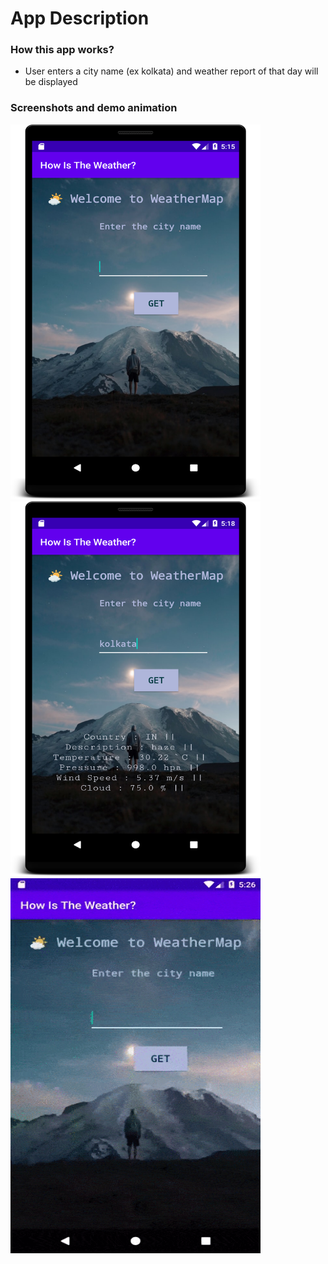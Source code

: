 # App Description

### How this app works?

* User enters a city name (ex kolkata) and weather report of that day will be displayed

### Screenshots and demo animation

<img src=".\screenshots\image1.png" height=600 width=400>
<img src=".\screenshots\image2.png" height=600 width=400>

<img src=".\screenshots\video1.gif" height=600 width=400>